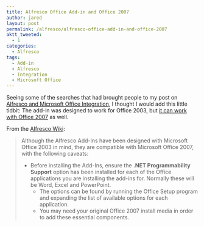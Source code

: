 ```yaml
---
title: Alfresco Office Add-in and Office 2007
author: jared
layout: post
permalink: /alfresco/alfresco-office-add-in-and-office-2007
aktt_tweeted:
  - 1
categories:
  - Alfresco
tags:
  - Add-in
  - Alfresco
  - integration
  - Microsoft Office
---
```

Seeing some of the searches that had brought people to my post on <a href="http://jared.ottleys.net/alfresco/alfresco-and-microsoft-office-integration" target="_blank">Alfresco and Microsoft Office Integration</a>, I thought I would add this little tidbit: The add-in was designed to work for Office 2003, but <a href="http://wiki.alfresco.com/wiki/Microsoft_Office#Compatibility_with_Microsoft_Office_2007_and_Windows_Vista" target="_blank">it can work with Office 2007</a> as well.

From the <a href="http://wiki.alfresco.com" target="_blank">Alfresco Wiki</a>:

> Although the Alfresco Add-Ins have been designed with Microsoft Office 2003 in mind, they are compatible with Microsoft Office 2007, with the following caveats:
> 
> *   Before installing the Add-Ins, ensure the **.NET Programmability Support** option has been installed for each of the Office applications you are installing the add-ins for. Normally these will be Word, Excel and PowerPoint. 
>     *   The options can be found by running the Office Setup program and expanding the list of available options for each application.
>     *   You may need your original Office 2007 install media in order to add these essential components.